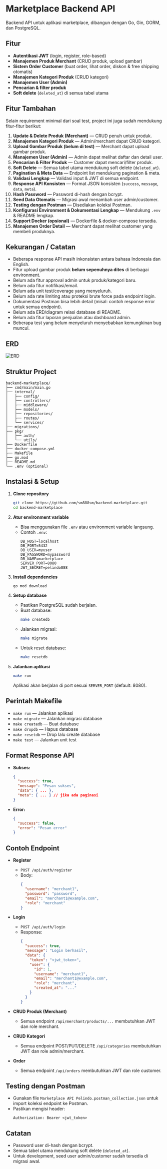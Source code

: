 # Marketplace Backend API

Backend API untuk aplikasi marketplace, dibangun dengan Go, Gin, GORM, dan PostgreSQL.

## Fitur

- **Autentikasi JWT** (login, register, role-based)
- **Manajemen Produk Merchant** (CRUD produk, upload gambar)
- **Sistem Order Customer** (buat order, lihat order, diskon & free shipping otomatis)
- **Manajemen Kategori Produk** (CRUD kategori)
- **Manajemen User (Admin)**
- **Pencarian & filter produk**
- **Soft delete** (`deleted_at`) di semua tabel utama

## Fitur Tambahan

Selain requirement minimal dari soal test, project ini juga sudah mendukung fitur-fitur berikut:

1. **Update & Delete Produk (Merchant)** — CRUD penuh untuk produk.
2. **Manajemen Kategori Produk** — Admin/merchant dapat CRUD kategori.
3. **Upload Gambar Produk (belum di test)** — Merchant dapat upload gambar produk.
4. **Manajemen User (Admin)** — Admin dapat melihat daftar dan detail user.
5. **Pencarian & Filter Produk** — Customer dapat mencari/filter produk.
6. **Soft Delete** — Semua tabel utama mendukung soft delete (`deleted_at`).
7. **Pagination & Meta Data** — Endpoint list mendukung pagination & meta.
8. **Validasi Lengkap** — Validasi input & JWT di semua endpoint.
9. **Response API Konsisten** — Format JSON konsisten (`success`, `message`, `data`, `meta`).
10. **Hash Password** — Password di-hash dengan bcrypt.
11. **Seed Data Otomatis** — Migrasi awal menambah user admin/customer.
12. **Testing dengan Postman** — Disediakan koleksi Postman.
13. **Konfigurasi Environment & Dokumentasi Lengkap** — Mendukung `.env` & README lengkap.
14. **Support Docker (opsional)** — Dockerfile & docker-compose tersedia.
15. **Manajemen Order Detail** — Merchant dapat melihat customer yang membeli produknya.

## Kekurangan / Catatan

- Beberapa response API masih inkonsisten antara bahasa Indonesia dan English.
- Fitur upload gambar produk **belum sepenuhnya dites** di berbagai environment.
- Belum ada fitur approval admin untuk produk/kategori baru.
- Belum ada fitur notifikasi/email.
- Belum ada unit test/coverage yang menyeluruh.
- Belum ada rate limiting atau proteksi brute force pada endpoint login.
- Dokumentasi Postman bisa lebih detail (misal: contoh response error untuk semua endpoint).
- Belum ada ERD/diagram relasi database di README.
- Belum ada fitur laporan penjualan atau dashboard admin.
- Beberapa test yang belum menyeluruh menyebabkan kemungkinan bug muncul.

## ERD
![ERD](https://raw.githubusercontent.com/sm888sm/backend-marketplace/refs/heads/main/erd.png)

## Struktur Project

```
backend-marketplace/
├── cmd/main/main.go
├── internal/
│   ├── config/
│   ├── controllers/
│   ├── middleware/
│   ├── models/
│   ├── repositories/
│   ├── routes/
│   └── services/
├── migrations/
├── pkg/
│   ├── auth/
│   └── utils/
├── Dockerfile
├── docker-compose.yml
├── Makefile
├── go.mod
├── README.md
└── .env (optional)
```

## Instalasi & Setup

1. **Clone repository**
   ```bash
   git clone https://github.com/sm888sm/backend-marketplace.git
   cd backend-marketplace
   ```

2. **Atur environment variable**
   - Bisa menggunakan file `.env` atau environment variable langsung.
   - Contoh `.env`:
     ```
     DB_HOST=localhost
     DB_PORT=5432
     DB_USER=myuser
     DB_PASSWORD=mypassword
     DB_NAME=marketplace
     SERVER_PORT=8080
     JWT_SECRET=pelindo888
     ```

3. **Install dependencies**
   ```bash
   go mod download
   ```

4. **Setup database**
   - Pastikan PostgreSQL sudah berjalan.
   - Buat database:
     ```bash
     make createdb
     ```
   - Jalankan migrasi:
     ```bash
     make migrate
     ```
   - Untuk reset database:
     ```bash
     make resetdb
     ```

5. **Jalankan aplikasi**
   ```bash
   make run
   ```
   Aplikasi akan berjalan di port sesuai `SERVER_PORT` (default: 8080).

## Perintah Makefile

- `make run` — Jalankan aplikasi
- `make migrate` — Jalankan migrasi database
- `make createdb` — Buat database
- `make dropdb` — Hapus database
- `make resetdb` — Drop lalu create database
- `make test` — Jalankan unit test

## Format Response API

- **Sukses:**
  ```json
  {
    "success": true,
    "message": "Pesan sukses",
    "data": { ... },
    "meta": { ... } // jika ada paginasi
  }
  ```
- **Error:**
  ```json
  {
    "success": false,
    "error": "Pesan error"
  }
  ```

## Contoh Endpoint

- **Register**
  - `POST /api/auth/register`
  - Body:
    ```json
    {
      "username": "merchant1",
      "password": "password",
      "email": "merchant1@example.com",
      "role": "merchant"
    }
    ```
- **Login**
  - `POST /api/auth/login`
  - Response:
    ```json
    {
      "success": true,
      "message": "Login berhasil",
      "data": {
        "token": "<jwt_token>",
        "user": {
          "id": 1,
          "username": "merchant1",
          "email": "merchant1@example.com",
          "role": "merchant",
          "created_at": "..."
        }
      }
    }
    ```

- **CRUD Produk (Merchant)**
  - Semua endpoint `/api/merchant/products/...` membutuhkan JWT dan role merchant.

- **CRUD Kategori**
  - Semua endpoint POST/PUT/DELETE `/api/categories` membutuhkan JWT dan role admin/merchant.

- **Order**
  - Semua endpoint `/api/orders` membutuhkan JWT dan role customer.

## Testing dengan Postman

- Gunakan file `Marketplace API Pelindo.postman_collection.json` untuk import koleksi endpoint ke Postman.
- Pastikan mengisi header:
  ```
  Authorization: Bearer <jwt_token>
  ```

## Catatan

- Password user di-hash dengan bcrypt.
- Semua tabel utama mendukung soft delete (`deleted_at`).
- Untuk development, seed user admin/customer sudah tersedia di migrasi awal.
